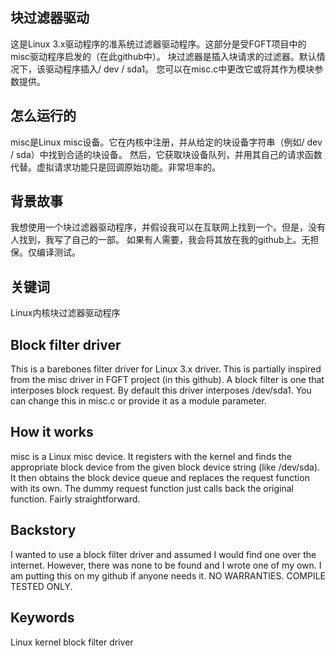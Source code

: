 块过滤器驱动
-------------------
这是Linux 3.x驱动程序的准系统过滤器驱动程序。这部分是受FGFT项目中的misc驱动程序启发的（在此github中）。
块过滤器是插入块请求的过滤器。默认情况下，该驱动程序插入/ dev / sda1。
您可以在misc.c中更改它或将其作为模块参数提供。

怎么运行的
-------------------
misc是Linux misc设备。它在内核中注册，并从给定的块设备字符串（例如/ dev / sda）中找到合适的块设备。
然后，它获取块设备队列，并用其自己的请求函数代替。虚拟请求功能只是回调原始功能。非常坦率的。

背景故事
-------------------
我想使用一个块过滤器驱动程序，并假设我可以在互联网上找到一个。但是，没有人找到，我写了自己的一部。
如果有人需要，我会将其放在我的github上。无担保。仅编译测试。

关键词
-------------------
Linux内核块过滤器驱动程序



Block filter driver
-------------------

This is a barebones filter driver for Linux 3.x driver. This is partially inspired from the misc driver in FGFT project (in this github). A block filter is one that interposes block request. By default this driver interposes /dev/sda1. You can change this in misc.c or provide it as a module parameter.



How it works
------------

misc is a Linux misc device. It registers with the kernel and finds the appropriate block device from the given block device string (like /dev/sda). It then obtains the block device queue and replaces the request function with its own. The dummy request function just calls back the original function. Fairly straightforward.


Backstory
---------

I wanted to use a block filter driver and assumed I would find one over the internet. However, there was none to be found and I wrote one of my own. I am putting this on my github if anyone needs it. NO WARRANTIES. COMPILE TESTED ONLY. 


Keywords
--------

Linux kernel block filter driver
